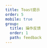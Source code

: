 ```yaml
---
title: Toast提示
order: 5
mobile: true
group:
  title: 操作反馈
  order: 1
  path: feedback
---
```


<code src="../demo/Toast.jsx"></code>
<API src="../src/Toast.tsx"></API>
